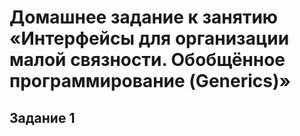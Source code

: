 # Домашнее задание к занятию «Интерфейсы для организации малой связности. Обобщённое программирование (Generics)»
## Задание 1